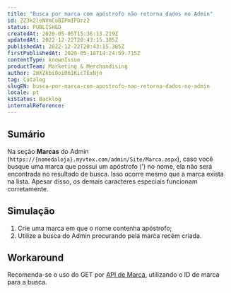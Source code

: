 ```yaml
---
title: "Busca por marca com apóstrofo não retorna dados no Admin"
id: 2Z3k2leNVmCoBIPmIPDrz2
status: PUBLISHED
createdAt: 2020-05-05T15:36:13.219Z
updatedAt: 2022-12-22T20:43:15.385Z
publishedAt: 2022-12-22T20:43:15.385Z
firstPublishedAt: 2020-05-18T14:24:59.715Z
contentType: knownIssue
productTeam: Marketing & Merchandising
author: 2mXZkbi0oi061KicTExNjo
tag: Catalog
slugEN: busca-por-marca-com-apostrofo-nao-retorna-dados-no-admin
locale: pt
kiStatus: Backlog
internalReference: 
---
```


## Sumário

Na seção __Marcas__ do Admin (`https://{nomedaloja}.myvtex.com/admin/Site/Marca.aspx`), caso você busque uma marca que possui um apóstrofo (') no nome, ela não será encontrada no resultado de busca. Isso ocorre mesmo que a marca exista na lista. Apesar disso, os demais caracteres especiais funcionam corretamente.

## Simulação

1. Crie uma marca em que o nome contenha apóstrofo;
2. Utilize a busca do Admin procurando pela marca recém criada.

## Workaround

Recomenda-se o uso do GET por [API de Marca](https://developers.vtex.com/reference/category-and-brand#brand), utilizando o ID de marca para a busca.

